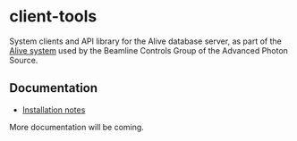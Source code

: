 # client-tools 
System clients and API library for the Alive database server, as
part of the [Alive system](https://epics-alive-server.github.io/) 
used by the Beamline Controls Group of the Advanced Photon Source.

## Documentation
* [Installation notes](https://raw.githubusercontent.com/epics-alive-server/client-tools/master/docs/installation.txt)

More documentation will be coming.
